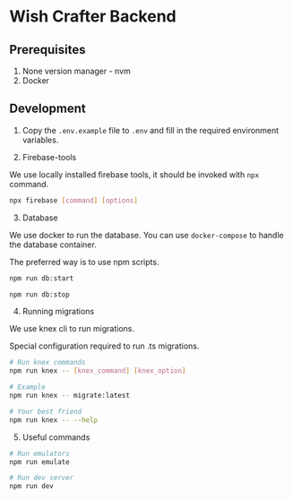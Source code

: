 # Wish Crafter Backend

## Prerequisites

1. None version manager - nvm
2. Docker

## Development

1. Copy the `.env.example` file to `.env` and fill in the required environment variables.

2. Firebase-tools

We use locally installed firebase tools, it should be invoked with `npx` command.

```bash
npx firebase [command] [options]
```

3. Database

We use docker to run the database.
You can use `docker-compose` to handle the database container.

The preferred way is to use npm scripts.

```bash
npm run db:start

npm run db:stop
```

4. Running migrations

We use knex cli to run migrations.

Special configuration required to run .ts migrations.

```bash
# Run knex commands
npm run knex -- [knex_command] [knex_option]

# Example
npm run knex -- migrate:latest

# Your best friend
npm run knex -- --help
```

5. Useful commands

```bash
# Run emulators
npm run emulate

# Run dev server
npm run dev
```
